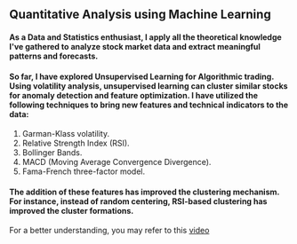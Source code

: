 ## Quantitative Analysis using Machine Learning 

#### As a Data and Statistics enthusiast, I apply all the theoretical knowledge I've gathered to analyze stock market data and extract meaningful patterns and forecasts.
#### So far, I have explored Unsupervised Learning for Algorithmic trading. Using volatility analysis, unsupervised learning can cluster similar stocks for anomaly detection and feature optimization. I have utilized the following techniques to bring new features and technical indicators to the data:
1. Garman-Klass volatility.
2. Relative Strength Index (RSI).
3. Bollinger Bands.
4. MACD (Moving Average Convergence Divergence).
5. Fama-French three-factor model.

#### The addition of these features has improved the clustering mechanism. For instance, instead of random centering, RSI-based clustering has improved the cluster formations.

For a better understanding, you may refer to this [video](https://www.youtube.com/watch?v=9Y3yaoi9rUQ&ab_channel=freeCodeCamp.org)
